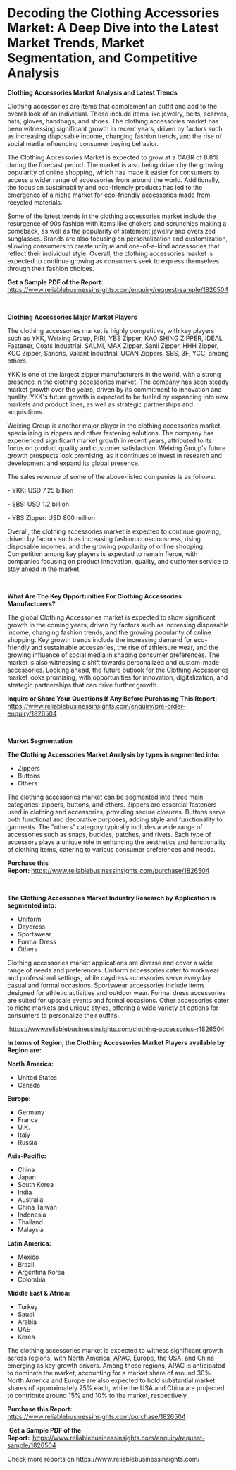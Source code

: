 <p><h1>Decoding the Clothing Accessories Market: A Deep Dive into the Latest Market Trends, Market Segmentation, and Competitive Analysis</h1></p><p><strong>Clothing Accessories Market Analysis and Latest Trends</strong></p>
<p><p>Clothing accessories are items that complement an outfit and add to the overall look of an individual. These include items like jewelry, belts, scarves, hats, gloves, handbags, and shoes. The clothing accessories market has been witnessing significant growth in recent years, driven by factors such as increasing disposable income, changing fashion trends, and the rise of social media influencing consumer buying behavior.</p><p>The Clothing Accessories Market is expected to grow at a CAGR of 8.8% during the forecast period. The market is also being driven by the growing popularity of online shopping, which has made it easier for consumers to access a wider range of accessories from around the world. Additionally, the focus on sustainability and eco-friendly products has led to the emergence of a niche market for eco-friendly accessories made from recycled materials.</p><p>Some of the latest trends in the clothing accessories market include the resurgence of 90s fashion with items like chokers and scrunchies making a comeback, as well as the popularity of statement jewelry and oversized sunglasses. Brands are also focusing on personalization and customization, allowing consumers to create unique and one-of-a-kind accessories that reflect their individual style. Overall, the clothing accessories market is expected to continue growing as consumers seek to express themselves through their fashion choices.</p></p>
<p><strong>Get a Sample PDF of the Report:&nbsp;</strong> <a href="https://www.reliablebusinessinsights.com/enquiry/request-sample/1826504">https://www.reliablebusinessinsights.com/enquiry/request-sample/1826504</a></p>
<p>&nbsp;</p>
<p><strong>Clothing Accessories Major Market Players</strong></p>
<p><p>The clothing accessories market is highly competitive, with key players such as YKK, Weixing Group, RIRI, YBS Zipper, KAO SHING ZIPPER, IDEAL Fastener, Coats Industrial, SALMI, MAX Zipper, Sanli Zipper, HHH Zipper, KCC Zipper, Sancris, Valiant Industrial, UCAN Zippers, SBS, 3F, YCC, among others.</p><p>YKK is one of the largest zipper manufacturers in the world, with a strong presence in the clothing accessories market. The company has seen steady market growth over the years, driven by its commitment to innovation and quality. YKK's future growth is expected to be fueled by expanding into new markets and product lines, as well as strategic partnerships and acquisitions.</p><p>Weixing Group is another major player in the clothing accessories market, specializing in zippers and other fastening solutions. The company has experienced significant market growth in recent years, attributed to its focus on product quality and customer satisfaction. Weixing Group's future growth prospects look promising, as it continues to invest in research and development and expand its global presence.</p><p>The sales revenue of some of the above-listed companies is as follows:</p><p>- YKK: USD 7.25 billion</p><p>- SBS: USD 1.2 billion</p><p>- YBS Zipper: USD 800 million</p><p>Overall, the clothing accessories market is expected to continue growing, driven by factors such as increasing fashion consciousness, rising disposable incomes, and the growing popularity of online shopping. Competition among key players is expected to remain fierce, with companies focusing on product innovation, quality, and customer service to stay ahead in the market.</p></p>
<p>&nbsp;</p>
<p><strong>What Are The Key Opportunities For Clothing Accessories Manufacturers?</strong></p>
<p><p>The global Clothing Accessories market is expected to show significant growth in the coming years, driven by factors such as increasing disposable income, changing fashion trends, and the growing popularity of online shopping. Key growth trends include the increasing demand for eco-friendly and sustainable accessories, the rise of athleisure wear, and the growing influence of social media in shaping consumer preferences. The market is also witnessing a shift towards personalized and custom-made accessories. Looking ahead, the future outlook for the Clothing Accessories market looks promising, with opportunities for innovation, digitalization, and strategic partnerships that can drive further growth.</p></p>
<p><strong>Inquire or Share Your Questions If Any Before Purchasing This Report:</strong> <a href="https://www.reliablebusinessinsights.com/enquiry/pre-order-enquiry/1826504">https://www.reliablebusinessinsights.com/enquiry/pre-order-enquiry/1826504</a></p>
<p>&nbsp;</p>
<p><strong>Market Segmentation</strong></p>
<p><strong>The Clothing Accessories Market Analysis by types is segmented into:</strong></p>
<p><ul><li>Zippers</li><li>Buttons</li><li>Others</li></ul></p>
<p><p>The clothing accessories market can be segmented into three main categories: zippers, buttons, and others. Zippers are essential fasteners used in clothing and accessories, providing secure closures. Buttons serve both functional and decorative purposes, adding style and functionality to garments. The "others" category typically includes a wide range of accessories such as snaps, buckles, patches, and rivets. Each type of accessory plays a unique role in enhancing the aesthetics and functionality of clothing items, catering to various consumer preferences and needs.</p></p>
<p><strong>Purchase this Report:&nbsp;</strong><a href="https://www.reliablebusinessinsights.com/purchase/1826504">https://www.reliablebusinessinsights.com/purchase/1826504</a></p>
<p>&nbsp;</p>
<p><strong>The Clothing Accessories Market Industry Research by Application is segmented into:</strong></p>
<p><ul><li>Uniform</li><li>Daydress</li><li>Sportswear</li><li>Formal Dress</li><li>Others</li></ul></p>
<p><p>Clothing accessories market applications are diverse and cover a wide range of needs and preferences. Uniform accessories cater to workwear and professional settings, while daydress accessories serve everyday casual and formal occasions. Sportswear accessories include items designed for athletic activities and outdoor wear. Formal dress accessories are suited for upscale events and formal occasions. Other accessories cater to niche markets and unique styles, offering a wide variety of options for consumers to personalize their outfits.</p></p>
<p><a href="https://www.reliablebusinessinsights.com/clothing-accessories-r1826504">&nbsp;https://www.reliablebusinessinsights.com/clothing-accessories-r1826504</a></p>
<p><strong>In terms of Region, the Clothing Accessories Market Players available by Region are:</strong></p>
<p>
    <p> <strong> North America: </strong>
        <ul>
            <li>United States</li>
            <li>Canada</li>
        </ul>
        </p> 
    <p> <strong> Europe: </strong>
        <ul>
            <li>Germany</li>
            <li>France</li>
            <li>U.K.</li>
            <li>Italy</li>
            <li>Russia</li>
        </ul>
        </p> 
    <p> <strong> Asia-Pacific: </strong>
        <ul>
            <li>China</li>
            <li>Japan</li>
            <li>South Korea</li>
            <li>India</li>
            <li>Australia</li>
            <li>China Taiwan</li>
            <li>Indonesia</li>
            <li>Thailand</li>
            <li>Malaysia</li>
        </ul>
        </p> 
    <p> <strong> Latin America: </strong>
        <ul>
            <li>Mexico</li>
            <li>Brazil</li>
            <li>Argentina Korea</li>
            <li>Colombia</li>
        </ul>
        </p> 
    <p> <strong> Middle East & Africa: </strong>
        <ul>
            <li>Turkey</li>
            <li>Saudi</li>
            <li>Arabia</li>
            <li>UAE</li>
            <li>Korea</li>
        </ul>
    </p>
    </p>
<p><p>The clothing accessories market is expected to witness significant growth across regions, with North America, APAC, Europe, the USA, and China emerging as key growth drivers. Among these regions, APAC is anticipated to dominate the market, accounting for a market share of around 30%. North America and Europe are also expected to hold substantial market shares of approximately 25% each, while the USA and China are projected to contribute around 15% and 10% to the market, respectively.</p></p>
<p><strong>Purchase this Report: </strong><a href="https://www.reliablebusinessinsights.com/purchase/1826504">https://www.reliablebusinessinsights.com/purchase/1826504</a></p>
<p>&nbsp;<strong>Get a Sample PDF of the Report:&nbsp;&nbsp;</strong><a href="https://www.reliablebusinessinsights.com/enquiry/request-sample/1826504">https://www.reliablebusinessinsights.com/enquiry/request-sample/1826504</a></p>
<p><strong></strong></p>
<p>Check more reports on https://www.reliablebusinessinsights.com/</p>